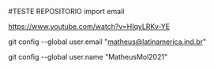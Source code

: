 
#TESTE REPOSITORIO
import email

https://www.youtube.com/watch?v=HIqyLRKv-YE


git config --global user.email "matheus@latinamerica.ind.br"

git config --global user.name "MatheusMol2021"